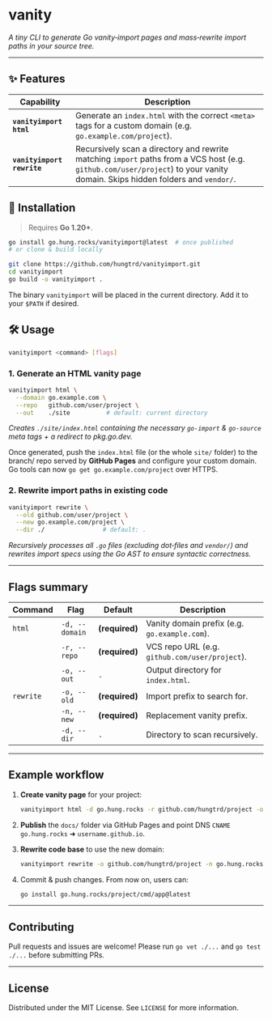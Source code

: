 # vanity

*A tiny CLI to generate Go vanity‑import pages and mass‑rewrite import paths in your source tree.*

---

## ✨ Features

| Capability           | Description                                                                                                                                                                  |
| -------------------- | ---------------------------------------------------------------------------------------------------------------------------------------------------------------------------- |
| **`vanityimport html`**    | Generate an `index.html` with the correct `<meta>` tags for a custom domain (e.g. `go.example.com/project`).                                                                 |
| **`vanityimport rewrite`** | Recursively scan a directory and rewrite matching `import` paths from a VCS host (e.g. `github.com/user/project`) to your vanity domain. Skips hidden folders and `vendor/`. |

## 🚀 Installation

> Requires **Go 1.20+**.

```bash
go install go.hung.rocks/vanityimport@latest  # once published
# or clone & build locally

git clone https://github.com/hungtrd/vanityimport.git
cd vanityimport
go build -o vanityimport .
```

The binary `vanityimport` will be placed in the current directory. Add it to your `$PATH` if desired.

## 🛠 Usage

```bash
vanityimport <command> [flags]
```

### 1. Generate an HTML vanity page

```bash
vanityimport html \
  --domain go.example.com \
  --repo   github.com/user/project \
  --out    ./site          # default: current directory
```

*Creates `./site/index.html` containing the necessary `go-import` & `go-source` meta tags + a redirect to pkg.go.dev.*

Once generated, push the `index.html` file (or the whole `site/` folder) to the branch/ repo served by **GitHub Pages** and configure your custom domain. Go tools can now `go get go.example.com/project` over HTTPS.

### 2. Rewrite import paths in existing code

```bash
vanityimport rewrite \
  --old github.com/user/project \
  --new go.example.com/project \
  --dir ./                # default: .
```

*Recursively processes all `.go` files (excluding dot‑files and `vendor/`) and rewrites import specs using the Go AST to ensure syntactic correctness.*

---

## Flags summary

| Command   | Flag           | Default        | Description                                    |
| --------- | -------------- | -------------- | ---------------------------------------------- |
| `html`    | `-d, --domain` | **(required)** | Vanity domain prefix (e.g. `go.example.com`).  |
|           | `-r, --repo`   | **(required)** | VCS repo URL (e.g. `github.com/user/project`). |
|           | `-o, --out`    | `.`            | Output directory for `index.html`.             |
| `rewrite` | `-o, --old`    | **(required)** | Import prefix to search for.                   |
|           | `-n, --new`    | **(required)** | Replacement vanity prefix.                     |
|           | `-d, --dir`    | `.`            | Directory to scan recursively.                 |

---

## Example workflow

1. **Create vanity page** for your project:

   ```bash
   vanityimport html -d go.hung.rocks -r github.com/hungtrd/project -o ./docs
   ```
2. **Publish** the `docs/` folder via GitHub Pages and point DNS `CNAME` `go.hung.rocks` ➜ `username.github.io`.
3. **Rewrite code base** to use the new domain:

   ```bash
   vanityimport rewrite -o github.com/hungtrd/project -n go.hung.rocks/project -d .
   ```
4. Commit & push changes. From now on, users can:

   ```bash
   go install go.hung.rocks/project/cmd/app@latest
   ```

---

## Contributing

Pull requests and issues are welcome! Please run `go vet ./...` and `go test ./...` before submitting PRs.

---

## License

Distributed under the MIT License. See `LICENSE` for more information.
